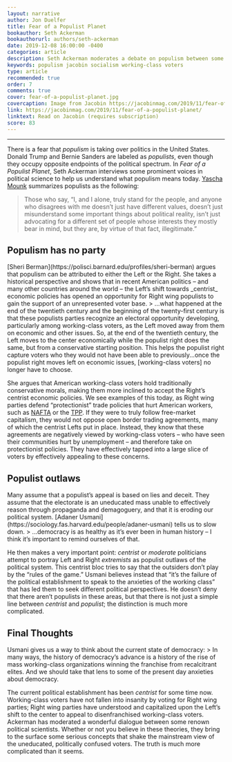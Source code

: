 ```yaml
---
layout: narrative
author: Jon Duelfer
title: Fear of a Populist Planet
bookauthor: Seth Ackerman
bookauthorurl: authors/seth-ackerman
date: 2019-12-08 16:00:00 -0400
categories: article
description: Seth Ackerman moderates a debate on populism between some prominent political scientists. They discuss how the Left's shift towards centrist economic policies has opened up an opportunity for Right wing parties to appeal to working-class voters.
keywords: populism jacobin socialism working-class voters
type: article
recommended: true
order: 7
comments: true
cover: fear-of-a-populist-planet.jpg
covercaption: Image from Jacobin https://jacobinmag.com/2019/11/fear-of-a-populist-planet/
link: https://jacobinmag.com/2019/11/fear-of-a-populist-planet/
linktext: Read on Jacobin (requires subscription)
score: 83
---
```

<hr/>

There is a fear that _populism_ is taking over politics in the United States. Donald Trump and Bernie Sanders are labeled as _populists_, even though they occupy opposite endpoints of the political spectrum. In _Fear of a Populist Planet_, Seth Ackerman interviews some prominent voices in political science to help us understand what populism means today. [Yascha Mounk](https://www.yaschamounk.com/) summarizes populists as the following:
> Those who say, “I, and I alone, truly stand for the people, and anyone who disagrees with me doesn’t just have different values, doesn’t just misunderstand some important things about political reality, isn’t just advocating for a different set of people whose interests they mostly bear in mind, but they are, by virtue of that fact, illegitimate.”

<h2><strong>Populism has no party</strong></h2>
[Sheri Berman](https://polisci.barnard.edu/profiles/sheri-berman) argues that populism can be attributed to either the Left or the Right. She takes a historical perspective and shows that in recent American politics – and many other countries around the world – the Left’s shift towards _centrist_ economic policies has opened an opportunity for Right wing populists to gain the support of an unrepresented voter base.
> ...what happened at the end of the twentieth century and the beginning of the twenty-first century is that these populists parties recognize an electoral opportunity developing, particularly among working-class voters, as the Left moved away from them on economic and other issues. So, at the end of the twentieth century, the Left moves to the center economically while the populist right does the same, but from a conservative starting position. This helps the populist right capture voters who they would not have been able to previously...once the populist right moves left on economic issues, [working-class voters] no longer have to choose.

She argues that American working-class voters hold traditionally conservative morals, making them more inclined to accept the Right’s centrist economic policies. We see examples of this today, as Right wing parties defend “protectionist” trade policies that hurt American workers, such as [NAFTA](https://en.wikipedia.org/wiki/North_American_Free_Trade_Agreement) or the [TPP](https://en.wikipedia.org/wiki/Trans-Pacific_Partnership). If they were to truly follow free-market capitalism, they would not oppose open border trading agreements, many of which the centrist Lefts put in place. Instead, they know that these agreements are negatively viewed by working-class voters – who have seen their communities hurt by unemployment – and therefore take on protectionist policies. They have effectively tapped into a large slice of voters by effectively appealing to these concerns.

<h2><strong>Populist outlaws</strong></h2>
Many assume that a populist’s appeal is based on lies and deceit. They assume that the electorate is an uneducated mass unable to effectively reason through propaganda and demagoguery, and that it is eroding our political system. [Adaner Usmani](https://sociology.fas.harvard.edu/people/adaner-usmani) tells us to slow down.
> ...democracy is as healthy as it’s ever been in human history – I think it’s important to remind ourselves of that.

He then makes a very important point: _centrist_ or _moderate_ politicians attempt to portray Left and Right _extremists_ as populist outlaws of the political system. This centrist bloc tries to say that the outsiders don’t play by the “rules of the game.” Usmani believes instead that “it’s the failure of the political establishment to speak to the anxieties of the working class” that has led them to seek different political perspectives. He doesn’t deny that there aren’t populists in these areas, but that there is not just a simple line between _centrist_ and _populist_; the distinction is much more complicated.

<h2><strong>Final Thoughts</strong></h2>
Usmani gives us a way to think about the current state of democracy:
> In many ways, the history of democracy’s advance is a history of the rise of mass working-class organizations winning the franchise from recalcitrant elites. And we should take that lens to some of the present day anxieties about democracy.

The current political establishment has been _centrist_ for some time now. Working-class voters have not fallen into insanity by voting for Right wing parties; Right wing parties have understood and capitalized upon the Left’s shift to the center to appeal to disenfranchised working-class voters. Ackerman has moderated a wonderful dialogue between some renown political scientists. Whether or not you believe in these theories, they bring to the surface some serious concepts that shake the mainstream view of the uneducated, politically confused voters. The truth is much more complicated than it seems.